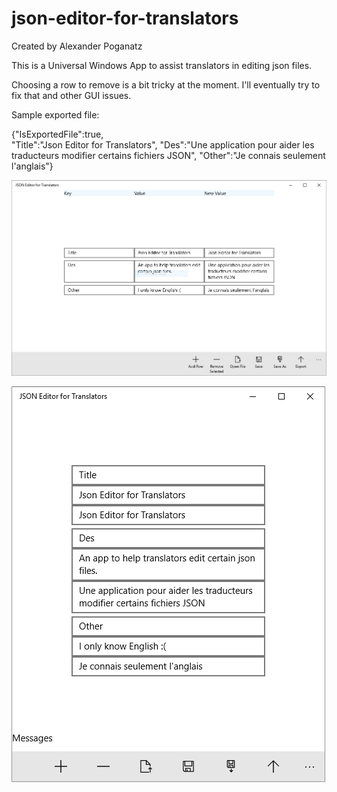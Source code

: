 # json-editor-for-translators

Created by Alexander Poganatz

This is a Universal Windows App to assist translators in editing json files.

Choosing a row to remove is a bit tricky at the moment. 
I'll eventually try to fix that and other GUI issues.

Sample exported file:

{"IsExportedFile":true,<br />
"Title":"Json Editor for Translators",
"Des":"Une application pour aider les traducteurs modifier certains fichiers JSON",
"Other":"Je connais seulement l'anglais"}

![alt-tag](./screenshotofapp.PNG)

![alt-tag](./screenshotofappthinview.PNG)
